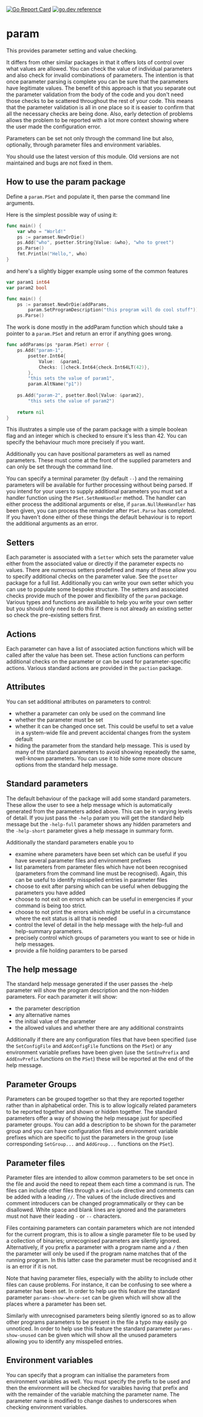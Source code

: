 [![Go Report Card](https://goreportcard.com/badge/github.com/nickwells/param.mod?style=flat-square)](https://goreportcard.com/report/github.com/nickwells/param.mod)
[![go.dev reference](https://img.shields.io/badge/go.dev-reference-007d9c?logo=go&logoColor=white&style=flat-square)](https://pkg.go.dev/mod/github.com/nickwells/param.mod/v5)

# param
This provides parameter setting and value checking.

It differs from other similar packages in that it offers lots of control over
what values are allowed. You can check the value of individual parameters and
also check for invalid combinations of parameters. The intention is that once
parameter parsing is complete you can be sure that the parameters have
legitimate values. The benefit of this approach is that you separate out the
parameter validation from the body of the code and you don't need those
checks to be scattered throughout the rest of your code. This means that the
parameter validation is all in one place so it is easier to confirm that all
the necessary checks are being done. Also, early detection of problems allows
the problem to be reported with a lot more context showing where the user
made the configuration error.

Parameters can be set not only through the command line but also, optionally,
through parameter files and environment variables.

You should use the latest version of this module. Old versions are not
maintained and bugs are not fixed in them.


## How to use the param package

Define a `param.PSet` and populate it, then parse the command line arguments.

Here is the simplest possible way of using it:

```go
func main() {
	var who = "World!"
	ps := paramset.NewOrDie()
	ps.Add("who", psetter.String{Value: &who}, "who to greet")
	ps.Parse()
	fmt.Println("Hello,", who)
}
```
and here's a slightly bigger example using some of the common features

```go
var param1 int64
var param2 bool

func main() {
	ps := paramset.NewOrDie(addParams,
		param.SetProgramDescription("this program will do cool stuff"))
	ps.Parse()
```

The work is done mostly in the addParam function which should take a pointer to a
`param.PSet` and return an error if anything goes wrong.

```go
func addParams(ps *param.PSet) error {
	ps.Add("param-1",
		psetter.Int64{
			Value:  &param1,
			Checks: []check.Int64{check.Int64LT(42)},
		},
		"this sets the value of param1",
		param.AltName("p1"))
		
	ps.Add("param-2", psetter.Bool{Value: &param2},
		"this sets the value of param2")
		
	return nil
}
```

This illustrates a simple use of the param package with a simple boolean flag
and an integer which is checked to ensure it's less than 42. You can specify
the behaviour much more precisely if you want.

Additionally you can have positional parameters as well as named
parameters. These must come at the front of the supplied parameters and can
only be set through the command line.

You can specify a terminal parameter (by default `--`) and the remaining
parameters will be available for further processing without being parsed. If
you intend for your users to supply additional parameters you must set a
handler function using the `PSet.SetRemHandler` method. The handler can
either process the additional arguments or else, if `param.NullRemHandler`
has been given, you can process the remainder after `PSet.Parse` has
completed. If you haven't done either of these things the default behaviour
is to report the additional arguments as an error.

## Setters
Each parameter is associated with a `Setter` which sets the parameter value
either from the associated value or directly if the parameter expects no
values. There are numerous setters predefined and many of these allow you to
specify additional checks on the parameter value. See the `psetter` package
for a full list. Additionally you can write your own setter which you can use
to populate some bespoke structure. The setters and associated checks provide
much of the power and flexibility of the `param` package. Various types and
functions are available to help you write your own setter but you should only
need to do this if there is not already an existing setter so check the
pre-existing setters first.

## Actions
Each parameter can have a list of associated action functions which will be
called after the value has been set. These action functions can perform
additional checks on the parameter or can be used for parameter-specific
actions. Various standard actions are provided in the `paction` package.

## Attributes
You can set additional attributes on parameters to control:
- whether a parameter can only be used on the command line
- whether the parameter must be set
- whether it can be changed once set. This could be useful to set a value in
  a system-wide file and prevent accidental changes from the system default
- hiding the parameter from the standard help message. This is used by many
  of the standard parameters to avoid showing repeatedly the same, well-known
  parameters. You can use it to hide some more obscure options from the
  standard help message.

## Standard parameters
The default behaviour of the package will add some standard
parameters. These allow the user to see a help message which is automatically
generated from the parameters added above. This can be in varying levels of
detail. If you just pass the `-help` param you will get the standard help
message but the `-help-full` parameter shows any hidden parameters and the
`-help-short` parameter gives a help message in summary form.

Additionally the standard parameters enable you to
- examine where parameters have been set which can be useful if you have
  several parameter files and environment prefixes
- list parameters from parameter files which have not been recognised
  (parameters from the command line must be recognised). Again, this can be
  useful to identify misspelled entries in parameter files
- choose to exit after parsing which can be useful when debugging the
  parameters you have added
- choose to not exit on errors which can be useful in emergencies if your
  command is being too strict.
- choose to not print the errors which might be useful in a circumstance
  where the exit status is all that is needed
- control the level of detail in the help message with the help-full and
  help-summary parameters.
- precisely control which groups of parameters you want to see or hide in
  help messages.
- provide a file holding paramters to be parsed

## The help message
The standard help message generated if the user passes the -help parameter
will show the program description and the non-hidden parameters. For each
parameter it will show:
* the parameter description
* any alternative names
* the initial value of the parameter
* the allowed values and whether there are any additional constraints

Additionally if there are any configuration files that have been specified
(use the `SetConfigFile` and `AddConfigFile` functions on the `PSet`) or
any environment variable prefixes have been given (use the `SetEnvPrefix` and
`AddEnvPrefix` functions on the `PSet`) these will be reported at the end
of the help message.

## Parameter Groups
Parameters can be grouped together so that they are reported together rather
than in alphabetical order. This is to allow logically related parameters to
be reported together and shown or hidden together. The standard parameters
offer a way of showing the help message just for specified parameter
groups. You can add a description to be shown for the parameter group and you
can have configuration files and environment variable prefixes which are
specific to just the parameters in the group (use corresponding `SetGroup...`
and `AddGroup...` functions on the `PSet`).

## Parameter files
Parameter files are intended to allow common parameters to be set once in the
file and avoid the need to repeat them each time a command is run. The files
can include other files through a `#include` directive and comments can be
added with a leading `//`. The values of the include directives and comment
introducers can be changed programmatically or they can be disallowed. White
space and blank lines are ignored and the parameters must not have their
leading `-` or `--` characters.

Files containing parameters can contain parameters which are not intended for
the current program, this is to allow a single parameter file to be used by a
collection of binaries; unrecognised parameters are silently
ignored. Alternatively, if you prefix a parameter with a program name and a `/`
then the parameter will only be used if the program name matches that of the
running program. In this latter case the parameter must be recognised and it
is an error if it is not.

Note that having parameter files, especially with the ability to include
other files can cause problems. For instance, it can be confusing to see
where a parameter has been set.  In order to help use this feature the
standard parameter `params-show-where-set` can be given which will show all
the places where a parameter has been set.

Similarly with unrecognised parameters being silently ignored so as to allow
other programs parameters to be present in the file a typo may easily go
unnoticed. In order to help use this feature the standard parameter
`params-show-unused` can be given which will show all the unused parameters
allowing you to identify any misspelled entries.

## Environment variables
You can specify that a program can initialise the parameters from environment
variables as well. You must specify the prefix to be used and then the
environment will be checked for varaibles having that prefix and with the
remainder of the variable matching the parameter name. The parameter name is
modified to change dashes to underscores when checking environment variables.
